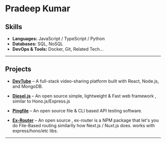 # Pradeep Kumar

## Skills

- **Languages:** JavaScript / TypeScript / Python  
- **Databases:** SQL, NoSQL  
- **DevOps & Tools:** Docker, Git, Related Tech...

---

## Projects

- **[DevTube](https://github.com/pradeepbgs/devtube)** – A full-stack video-sharing platform built with React, Node.js, and MongoDB.  

- **[Diesel.js](https://github.com/pradeepbgs/diesel)** – An open source simple, lightweight & Fast web framework , similar to Hono.js/Express.js  

- **[Pingfile](https://github.com/pradeepbgs/pingfile)** – An open source file & CLI based API testing software.  

- **[Ex-Router](https://github.com/pradeepbgs/ex-router)** – An open source , ex-router is a NPM package that let's you do File-Based routing similarlly how Next.js / Nuxt.js does. 
works with express/hono/etc libs.

---
